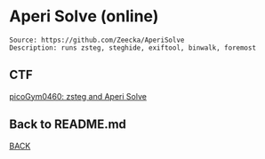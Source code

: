 # Aperi Solve (online)
```
Source: https://github.com/Zeecka/AperiSolve
Description: runs zsteg, steghide, exiftool, binwalk, foremost
```

## CTF
[picoGym0460: zsteg and Aperi Solve](../picoCTF/picoGym0460)

## Back to README.md
[BACK](../README.md)